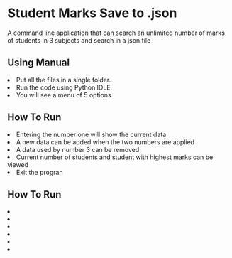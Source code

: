# Student Marks Save to .json
A command line application that can search an unlimited number of marks of students in 3 subjects and search in a json file


<h2>Using Manual</h2>
<li>Put all the files in a single folder.</li>
<li>Run the code using Python IDLE.</li>
<li>You will see a menu of 5 options.</li>

<h2>How To Run</h2>
<li>Entering the number one will show the current data</li>
<li>A new data can be added when the two numbers are applied</li>
<li>A data used by number 3 can be removed</li>
<li>Current number of students and student with highest marks can be viewed</li>
<li>Exit the progran</li>

<h2>How To Run</h2>
<li></li>
<li></li>
<li></li>
<li></li>
<li></li>
<li></li>
